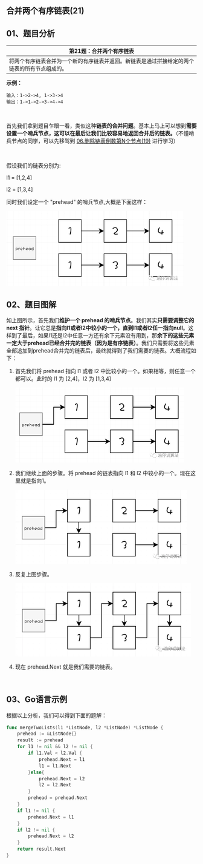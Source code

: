  
##  合并两个有序链表(21)
 

## 01、题目分析

| 第21题：合并两个有序链表                                     |
| ------------------------------------------------------------ |
| 将两个有序链表合并为一个新的有序链表并返回。新链表是通过拼接给定的两个链表的所有节点组成的。 |

**示例：**

```
输入：1->2->4, 1->3->4
输出：1->1->2->3->4->4
```

<br/>

首先我们拿到题目乍眼一看，类似这种**链表的合并问题**。基本上马上可以想到**需要设置一个哨兵节点，这可以在最后让我们比较容易地返回合并后的链表。**（不懂哨兵节点的同学，可以先移驾到  [06.删除链表倒数第N个节点(19)](c1/006.md)  进行学习）

<br/>

假设我们的链表分别为:

l1 = [1,2,4] 

l2 = [1,3,4]

同时我们设定一个 "prehead" 的哨兵节点,大概是下面这样：

<img src="102/1.png" alt="PNG" style="zoom: 50%;" />

## 02、题目图解

如上图所示，首先我们**维护一个 prehead 的哨兵节点**。我们其实**只需要调整它的 next 指针**。让它总是**指向l1或者l2中较小的一个，直到l1或者l2任一指向null**。这样到了最后，如果l1还是l2中任意一方还有余下元素没有用到，那**余下的这些元素一定大于prehead已经合并完的链表（因为是有序链表）**。我们只需要将这些元素全部追加到prehead合并完的链表后，最终就得到了我们需要的链表。大概流程如下：

1. 首先我们将 prehead 指向 l1 或者 l2 中比较小的一个。如果相等，则任意一个都可以。此时的 l1 为 [2,4]，l2 为 [1,3,4]

   <img src="102/2.png" alt="PNG" style="zoom: 50%;" />

2. 我们继续上面的步骤。将 prehead 的链表指向 l1 和 l2 中较小的一个。现在这里就是指向1。

   <img src="102/3.jpg" alt="PNG" style="zoom:50%;" />

3. 反复上图步骤。

   <img src="102/4.jpg" alt="PNG" style="zoom:50%;" />

4. 现在 prehead.Next 就是我们需要的链表。

   <br/>

## 03、Go语言示例

根据以上分析，我们可以得到下面的题解：

```go
func mergeTwoLists(l1 *ListNode, l2 *ListNode) *ListNode {
    prehead := &ListNode{}
    result := prehead
    for l1 != nil && l2 != nil {
        if l1.Val < l2.Val {
            prehead.Next = l1
            l1 = l1.Next
        }else{
            prehead.Next = l2
            l2 = l2.Next
        }
        prehead = prehead.Next
    }
    if l1 != nil {
        prehead.Next = l1
    }
    if l2 != nil {
        prehead.Next = l2
    }
    return result.Next
}
```
